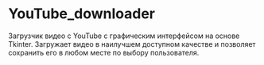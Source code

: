 # YouTube_downloader

Загрузчик видео с YouTube с графическим интерфейсом на основе Tkinter. Загружает видео в наилучшем доступном качестве и позволяет сохранить его в любом месте по выбору пользователя.
